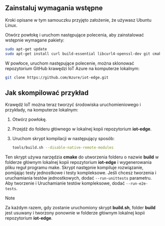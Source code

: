 ## <a name="install-the-prerequisites"></a>Zainstaluj wymagania wstępne

Kroki opisane w tym samouczku przyjęto założenie, że używasz Ubuntu Linux.

Otwórz powłokę i uruchom następujące polecenia, aby zainstalować wstępnie wymagane pakiety:

```bash
sudo apt-get update
sudo apt-get install curl build-essential libcurl4-openssl-dev git cmake libssl-dev uuid-dev valgrind libglib2.0-dev libtool autoconf
```

W powłoce, uruchom następujące polecenie, można sklonować repozytorium GitHub krawędzi IoT Azure na komputerze lokalnym:

```bash
git clone https://github.com/Azure/iot-edge.git
```

## <a name="how-to-build-the-sample"></a>Jak skompilować przykład

Krawędź IoT można teraz tworzyć środowiska uruchomieniowego i przykłady, na komputerze lokalnym:

1. Otwórz powłokę.

1. Przejdź do folderu głównego w lokalnej kopii repozytorium **iot-edge**.

1. Uruchom skrypt kompilacji w następujący sposób:

    ```sh
    tools/build.sh --disable-native-remote-modules
    ```

Ten skrypt używa narzędzia **cmake** do utworzenia folderu o nazwie **build** w folderze głównym lokalnej kopii repozytorium **iot-edge** i wygenerowania pliku reguł programu make. Skrypt następnie kompiluje rozwiązanie, pomijając testy jednostkowe i testy kompleksowe. Jeśli chcesz tworzenia i uruchamiania testów jednostkowych, dodać `--run-unittests` parametru. Aby tworzenie i Uruchamianie testów kompleksowe, dodać `--run-e2e-tests`.

> [!NOTE]
> Za każdym razem, gdy zostanie uruchomiony skrypt **build.sh**, folder **build** jest usuwany i tworzony ponownie w folderze głównym lokalnej kopii repozytorium **iot-edge**.